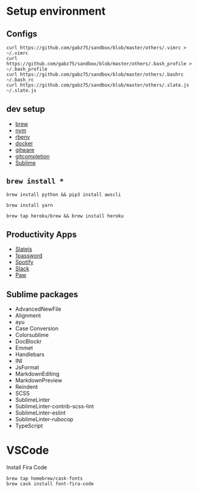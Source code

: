 # Setup environment

## Configs
```
curl https://github.com/gabz75/sandbox/blob/master/others/.vimrc > ~/.vimrc
curl https://github.com/gabz75/sandbox/blob/master/others/.bash_profile > ~/.bash_profile
curl https://github.com/gabz75/sandbox/blob/master/others/.bashrc ~/.bash_rc
curl https://github.com/gabz75/sandbox/blob/master/others/.slate.js ~/.slate.js
```

## dev setup
* [brew](https://brew.sh/)
* [nvm](https://github.com/nvm-sh/nvm)
* [rbenv](https://github.com/rbenv/rbenv)
* [docker](https://www.docker.com/)
* [gitware](https://github.com/jimeh/git-aware-prompt)
* [gitcompletion](https://github.com/bobthecow/git-flow-completion/wiki/Install-Bash-git-completion)
* [Sublime](https://www.sublimetext.com/)

## `brew install *`

```
brew install python && pip3 install awscli
```
```
brew install yarn
```
```
brew tap heroku/brew && brew install heroku
```

## Productivity Apps
* [Slatejs](https://github.com/jigish/slate)
* [1password](https://itunes.apple.com/us/app/1password-7-password-manager/id1333542190?mt=12)
* [Spotify](https://itunes.apple.com/us/app/whatsapp-desktop/id1147396723?mt=12)
* [Slack](https://itunes.apple.com/us/app/slack/id803453959?mt=12)
* [Paw](https://itunes.apple.com/us/app/paw-http-rest-client/id584653203?mt=12)

## Sublime packages
* AdvancedNewFile
* Alignment
* ayu
* Case Conversion
* Colorsublime
* DocBlockr
* Emmet
* Handlebars
* INI
* JsFormat
* MarkdownEditing
* MarkdownPreview
* Reindent
* SCSS
* SublimeLinter
* SublimeLinter-contrib-scss-lint
* SublimeLinter-eslint
* SublimeLinter-rubocop
* TypeScript

#  VSCode

Install Fira Code
```
brew tap homebrew/cask-fonts
brew cask install font-fira-code
```